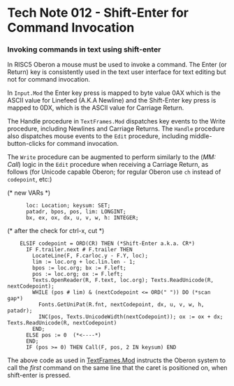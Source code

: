 # Tech Note 012 - Shift-Enter for Command Invocation
### Invoking commands in text using shift-enter

In RISC5 Oberon a mouse must be used to invoke a command. The Enter (or Return) key is consistently used in the text user interface for text editing but not for command invocation.

In `Input.Mod` the Enter key press is mapped to byte value 0AX which is the ASCII value for Linefeed (A.K.A Newline) and the Shift-Enter key press is mapped to 0DX, which is the ASCII value for Carriage Return.

The Handle procedure in `TextFrames.Mod` dispatches key events to the Write procedure, including Newlines and Carriage Returns. The `Handle` procedure also dispatches mouse events to the `Edit` procedure, including middle-button-clicks for command invocation.

The `Write` procedure can be augmented to perform similarly to the (*MM: Call*) logic in the `Edit` procedure when receiving a Carriage Return, as follows (for Unicode capable Oberon; for regular Oberon use `ch` instead of `codepoint`, etc:)

(* new VARs *)
```
      loc: Location; keysum: SET;
      patadr, bpos, pos, lim: LONGINT;
      bx, ex, ox, dx, u, v, w, h: INTEGER;
```
(* after the check for ctrl-x, cut *)
```
    ELSIF codepoint = ORD(CR) THEN (*Shift-Enter a.k.a. CR*)
      IF F.trailer.next # F.trailer THEN
        LocateLine(F, F.carloc.y - F.Y, loc);
        lim := loc.org + loc.lin.len - 1;
        bpos := loc.org; bx := F.left; 
        pos := loc.org; ox := F.left;
        Texts.OpenReader(R, F.text, loc.org); Texts.ReadUnicode(R, nextCodepoint);
        WHILE (pos # lim) & (nextCodepoint <= ORD(" ")) DO (*scan gap*)
          Fonts.GetUniPat(R.fnt, nextCodepoint, dx, u, v, w, h, patadr);
          INC(pos, Texts.UnicodeWidth(nextCodepoint)); ox := ox + dx; Texts.ReadUnicode(R, nextCodepoint)
        END;
      ELSE pos := 0  (*<----*)
      END;
      IF (pos >= 0) THEN Call(F, pos, 2 IN keysum) END
```

The above code as used in [TextFrames.Mod](https://github.com/io-core/Edit/blob/master/TextFrames.Mod) instructs the Oberon system to call the *first* command on the same line that the caret is positioned on, when shift-enter is pressed.
